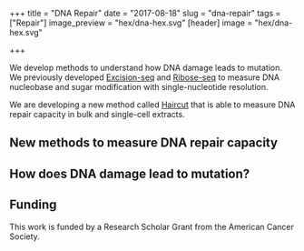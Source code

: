 +++
title = "DNA Repair"
date = "2017-08-18"
slug = "dna-repair"
tags = ["Repair"]
image_preview = "hex/dna-hex.svg"
[header]
image = "hex/dna-hex.svg"

+++

We develop methods to understand how DNA damage leads to mutation. We previously developed [Excision-seq](#excision-seq) and [Ribose-seq](#ribose-seq) to measure DNA nucleobase and sugar modification with single-nucleotide resolution.

We are developing a new method called [Haircut](#haircut) that is able to measure DNA repair capacity in bulk and single-cell extracts. 

## New methods to measure DNA repair capacity

## How does DNA damage lead to mutation?

## Funding

This work is funded by a Research Scholar Grant from the American Cancer Society.
